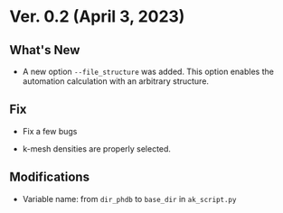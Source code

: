 # Ver. 0.2 (April 3, 2023)

## What's New

- A new option ``--file_structure`` was added. This option enables the automation calculation with an arbitrary structure.

## Fix

- Fix a few bugs

- k-mesh densities are properly selected.

## Modifications

- Variable name: from ``dir_phdb`` to ``base_dir`` in ``ak_script.py``

